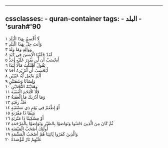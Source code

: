
---
cssclasses:
    - quran-container
tags:
    - البلد
    - 'surah#'90
---

لَا أُقْسِمُ بِهَذَا الْبَلَدِ  ١<br>
وَأَنتَ حِلٌّ بِهَذَا الْبَلَدِ  ٢<br>
وَوَالِدٍ وَمَا وَلَدَ  ٣<br>
لَقَدْ خَلَقْنَا الْإِنسَنَ فِى كَبَدٍ  ٤<br>
أَيَحْسَبُ أَن لَّن يَقْدِرَ عَلَيْهِ أَحَدٌ  ٥<br>
يَقُولُ أَهْلَكْتُ مَالًا لُّبَدًا  ٦<br>
أَيَحْسَبُ أَن لَّمْ يَرَهُ أَحَدٌ  ٧<br>
أَلَمْ نَجْعَل لَّهُ عَيْنَيْنِ  ٨<br>
وَلِسَانًا وَشَفَتَيْنِ  ٩<br>
وَهَدَيْنَهُ النَّجْدَيْنِ  ١۰<br>
فَلَا اقْتَحَمَ الْعَقَبَةَ  ١١<br>
وَمَا أَدْرَىكَ مَا الْعَقَبَةُ  ١٢<br>
فَكُّ رَقَبَةٍ  ١٣<br>
أَوْ إِطْعَمٌ فِى يَوْمٍ ذِى مَسْغَبَةٍ  ١٤<br>
يَتِيمًا ذَا مَقْرَبَةٍ  ١٥<br>
أَوْ مِسْكِينًا ذَا مَتْرَبَةٍ  ١٦<br>
ثُمَّ كَانَ مِنَ الَّذِينَ ءَامَنُوا وَتَوَاصَوْا بِالصَّبْرِ وَتَوَاصَوْا بِالْمَرْحَمَةِ  ١٧<br>
أُولَئِكَ أَصْحَبُ الْمَيْمَنَةِ  ١٨<br>
وَالَّذِينَ كَفَرُوا بَِٔايَتِنَا هُمْ أَصْحَبُ الْمَشَْٔمَةِ  ١٩<br>
عَلَيْهِمْ نَارٌ مُّؤْصَدَةٌ  ٢۰<br>
